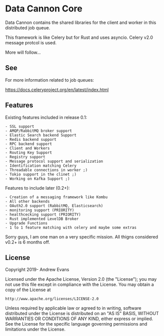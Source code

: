 # Data Cannon Core
Data Cannon contains the shared libraries for the client and worker in this distributed
job queue.

This framework is like Celery but for Rust and uses asyncio. Celery v2.0
message protcol is used.

More will follow...

## See

For more information related to job queues:

https://docs.celeryproject.org/en/latest/index.html

## Features

Existing features included in release 0.1:

    - SSL support
    - AMQP/RabbitMQ broker support
    - Elastic Search backend Support
    - Redis backend support
    - RPC backend support
    - Client and Workers
    - Routing Key Support
    - Registry support
    - Message protocol support and serialization
    - Identification matching Celery
    - Threadable connections in worker ;)
    - Tokio support in the clinet ;)
    - Working on Kafka Support ;)
    
Features to include later (0.2+):

    - Creation of a messaging framework like Kombu
    - All other backends
    - OAuth2.0 support (RabbitMQ, Elasticsearch)
    - monitoring support (PRIORITY)
    - healthcecking support (PRIORITY)
    - Rust implemented LevelDB Broker
    - Upgrade Functions
    - 1 to 1 feature matching with celery and maybe some extras

Sorry guys, I am one man on a very specific mission. All thigns considered v0.2+ is 6 months off.

## License

Copyright 2019- Andrew Evans

Licensed under the Apache License, Version 2.0 (the "License");
you may not use this file except in compliance with the License.
You may obtain a copy of the License at

    http://www.apache.org/licenses/LICENSE-2.0

Unless required by applicable law or agreed to in writing, software
distributed under the License is distributed on an "AS IS" BASIS,
WITHOUT WARRANTIES OR CONDITIONS OF ANY KIND, either express or implied.
See the License for the specific language governing permissions and
limitations under the License.